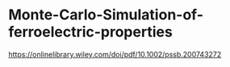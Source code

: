 # Monte-Carlo-Simulation-of-ferroelectric-properties
https://onlinelibrary.wiley.com/doi/pdf/10.1002/pssb.200743272
